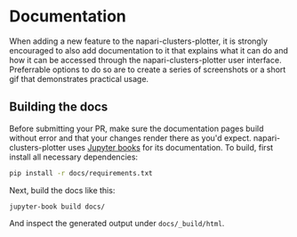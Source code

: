 # Documentation

When adding a new feature to the napari-clusters-plotter, it is strongly encouraged to also add documentation to it that explains what it can do and how it can be accessed through the napari-clusters-plotter user interface. Preferrable options to do so are to create a series of screenshots or a short gif that demonstrates practical usage.

## Building the docs

Before submitting your PR, make sure the documentation pages build without error and that your changes render there as you'd expect. napari-clusters-plotter uses [Jupyter books](https://jupyterbook.org/en/stable/intro.html) for its documentation. To build, first install all necessary dependencies:

```bash
pip install -r docs/requirements.txt
```

Next, build the docs like this:

```
jupyter-book build docs/
```

And inspect the generated output under `docs/_build/html`.
